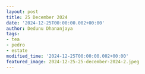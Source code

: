 ```yaml
---
layout: post
title: 25 December 2024
date: '2024-12-25T00:00:00.002+00:00'
author: Dedunu Dhananjaya
tags:
- tea
- pedro
- estate
modified_time: '2024-12-25T00:00:00.002+00:00'
featured_image: 2024-12-25-25-december-2024-2.jpeg
---
```


